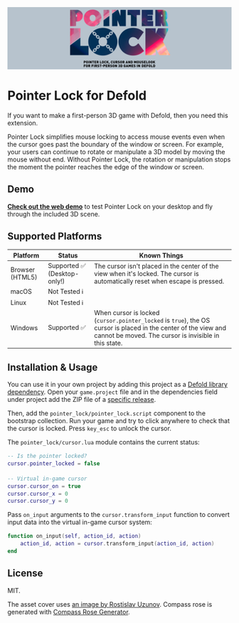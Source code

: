 [![Pointer Lock Logo](cover.png)](https://github.com/indiesoftby/defold-pointer-lock)

# Pointer Lock for Defold

If you want to make a first-person 3D game with Defold, then you need this extension.

Pointer Lock simplifies mouse locking to access mouse events even when the cursor goes past the boundary of the window or screen. For example, your users can continue to rotate or manipulate a 3D model by moving the mouse without end. Without Pointer Lock, the rotation or manipulation stops the moment the pointer reaches the edge of the window or screen.

## Demo

**[Check out the web demo](https://indiesoftby.github.io/defold-pointer-lock/)** to test Pointer Lock on your desktop and fly through the included 3D scene.



## Supported Platforms

| Platform | Status | Known Things |
| -------- | ------ | ------------ |
| Browser (HTML5) | Supported ✅ (Desktop-only!) | The cursor isn't placed in the center of the view when it's locked. The cursor is automatically reset when escape is pressed. |
| macOS | Not Tested ℹ️ | |
| Linux | Not Tested ℹ️ | |
| Windows | Supported ✅ | When cursor is locked (`cursor.pointer_locked` is `true`), the OS cursor is placed in the center of the view and cannot be moved. The cursor is invisible in this state. |

## Installation & Usage

You can use it in your own project by adding this project as a [Defold library dependency](http://www.defold.com/manuals/libraries/). Open your `game.project` file and in the dependencies field under project add the ZIP file of a [specific release](https://github.com/indiesoftby/defold-pointer-lock/releases).

Then, add the `pointer_lock/pointer_lock.script` component to the bootstrap collection. Run your game and try to click anywhere to check that the cursor is locked. Press `key_esc` to unlock the cursor.

The `pointer_lock/cursor.lua` module contains the current status:

```lua
-- Is the pointer locked?
cursor.pointer_locked = false

-- Virtual in-game cursor
cursor.cursor_on = true
cursor.cursor_x = 0
cursor.cursor_y = 0
```

Pass `on_input` arguments to the `cursor.transform_input` function to convert input data into the virtual in-game cursor system:

```lua
function on_input(self, action_id, action)
    action_id, action = cursor.transform_input(action_id, action)
end
```

## License

MIT.

The asset cover uses [an image by Rostislav Uzunov](https://www.pexels.com/photo/purple-and-pink-diamond-on-blue-background-5011647/). Compass rose is generated with [Compass Rose Generator](https://watabou.itch.io/compass-rose-generator).
